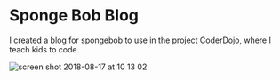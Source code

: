 # Sponge Bob Blog


I created a blog for spongebob to use in the project CoderDojo, where I teach kids to code.


![screen shot 2018-08-17 at 10 13 02](https://user-images.githubusercontent.com/38040414/44258439-d6ad8680-a206-11e8-94c3-6d0fe4a4653a.png)




